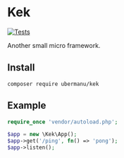 # Kek

[![Tests](https://github.com/ubermanu/kek/actions/workflows/tests.yml/badge.svg)](https://github.com/ubermanu/kek/actions/workflows/tests.yml)

Another small micro framework.

## Install

    composer require ubermanu/kek

## Example

```php
require_once 'vendor/autoload.php';

$app = new \Kek\App();
$app->get('/ping', fn() => 'pong');
$app->listen();
```
